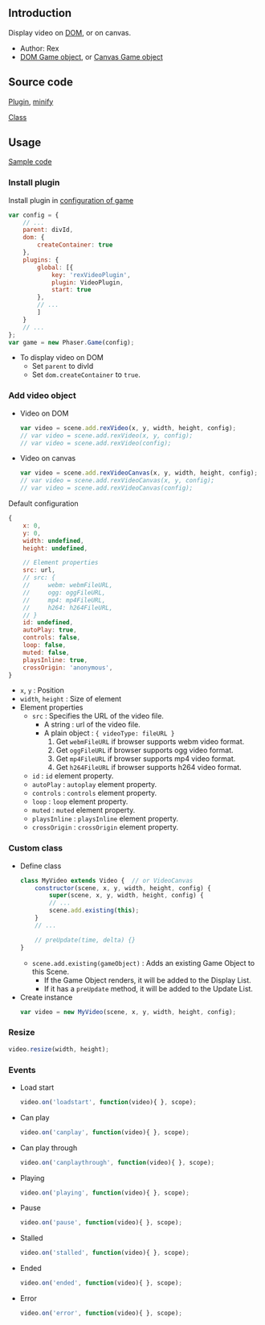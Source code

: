 ## Introduction

Display video on [DOM](https://www.w3schools.com/html/html5_video.asp), or on canvas.

- Author: Rex
- [DOM Game object](domelement.md), or [Canvas Game object](canvas.md)

## Source code

[Plugin](https://github.com/rexrainbow/phaser3-rex-notes/blob/master/plugins/video-plugin.js), [minify](https://github.com/rexrainbow/phaser3-rex-notes/blob/master/plugins/dist/rexvideoplugin.min.js)

[Class](https://github.com/rexrainbow/phaser3-rex-notes/blob/master/plugins/video.js)

## Usage

[Sample code](https://github.com/rexrainbow/phaser3-rex-notes/tree/master/examples/video)

### Install plugin

Install plugin in [configuration of game](game.md#configuration)

```javascript
var config = {
    // ...
    parent: divId,
    dom: {
        createContainer: true
    },
    plugins: {
        global: [{
            key: 'rexVideoPlugin',
            plugin: VideoPlugin,
            start: true
        },
        // ...
        ]
    }
    // ...
};
var game = new Phaser.Game(config);
```

- To display video on DOM
    - Set `parent` to divId
    - Set `dom.createContainer` to `true`.

### Add video object

- Video on DOM
    ```javascript
    var video = scene.add.rexVideo(x, y, width, height, config);
    // var video = scene.add.rexVideo(x, y, config);
    // var video = scene.add.rexVideo(config);
    ```
- Video on canvas
    ```javascript
    var video = scene.add.rexVideoCanvas(x, y, width, height, config);
    // var video = scene.add.rexVideoCanvas(x, y, config);
    // var video = scene.add.rexVideoCanvas(config);
    ```

Default configuration

```javascript
{
    x: 0,
    y: 0,
    width: undefined,
    height: undefined,

    // Element properties
    src: url,
    // src: {
    //     webm: webmFileURL,
    //     ogg: oggFileURL,
    //     mp4: mp4FileURL,
    //     h264: h264FileURL,
    // }
    id: undefined,
    autoPlay: true,
    controls: false,
    loop: false,
    muted: false,
    playsInline: true,
    crossOrigin: 'anonymous',
}
```

- `x`, `y` : Position
- `width`, `height` : Size of element
- Element properties
    - `src` : Specifies the URL of the video file.
        - A string : url of the video file.
        - A plain object : `{ videoType: fileURL }`
            1. Get `webmFileURL` if browser supports webm video format.
            1. Get `oggFileURL` if browser supports ogg video format.
            1. Get `mp4FileURL` if browser supports mp4 video format.
            1. Get `h264FileURL` if browser supports h264 video format.
    - `id` : `id` element property.
    - `autoPlay` : `autoplay` element property.
    - `controls` : `controls` element property.
    - `loop` : `loop` element property.
    - `muted` : `muted` element property.
    - `playsInline` : `playsInline` element property.
    - `crossOrigin` : `crossOrigin` element property.

### Custom class

- Define class    
    ```javascript
    class MyVideo extends Video {  // or VideoCanvas
        constructor(scene, x, y, width, height, config) {
            super(scene, x, y, width, height, config) {
            // ...
            scene.add.existing(this);
        }
        // ...

        // preUpdate(time, delta) {}
    }
    ```
    - `scene.add.existing(gameObject)` : Adds an existing Game Object to this Scene.
        - If the Game Object renders, it will be added to the Display List.
        - If it has a `preUpdate` method, it will be added to the Update List.
- Create instance
    ```javascript
    var video = new MyVideo(scene, x, y, width, height, config);
    ```

### Resize

```javascript
video.resize(width, height);
```

### Events

- Load start
    ```javascript
    video.on('loadstart', function(video){ }, scope);
    ```
- Can play
    ```javascript
    video.on('canplay', function(video){ }, scope);
    ```
- Can play through
    ```javascript
    video.on('canplaythrough', function(video){ }, scope);
    ```
- Playing
    ```javascript
    video.on('playing', function(video){ }, scope);
    ```
- Pause
    ```javascript
    video.on('pause', function(video){ }, scope);
    ```
- Stalled
    ```javascript
    video.on('stalled', function(video){ }, scope);
    ```
- Ended
    ```javascript
    video.on('ended', function(video){ }, scope);
    ```
- Error
    ```javascript
    video.on('error', function(video){ }, scope);
    ```